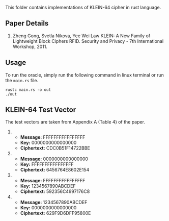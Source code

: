 This folder contains implementations of KLEIN-64 cipher in rust language.

## Paper Details
1. Zheng Gong, Svetla Nikova, Yee Wei Law
KLEIN: A New Family of Lightweight Block Ciphers
RFID. Security and Privacy - 7th International Workshop, 2011.

## Usage
To run the oracle, simply run the following command in linux terminal or run the `main.rs` file.
````
rustc main.rs -o out
./out
````

## KLEIN-64 Test Vector
The test vectors are taken from Appendix A (Table 4) of the paper.

1.  - **Message:** FFFFFFFFFFFFFFFF
    - **Key:** 0000000000000000
    - **Ciphertext:** CDC0B51F14722BBE

2.  - **Message:** 0000000000000000
    - **Key:** FFFFFFFFFFFFFFFF
    - **Ciphertext:** 6456764E8602E154

3.  - **Message:** FFFFFFFFFFFFFFFF
    - **Key:** 1234567890ABCDEF
    - **Ciphertext:** 592356C4997176C8

4.  - **Message:** 1234567890ABCDEF
    - **Key:** 0000000000000000
    - **Ciphertext:** 629F9D6DFF95800E
